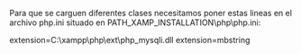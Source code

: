 Para que se carguen diferentes clases necesitamos poner estas lineas en el archivo php.ini
situado en PATH_XAMP_INSTALLATION\php\php.ini:

extension=C:\xampp\php\ext\php_mysqli.dll
extension=mbstring
